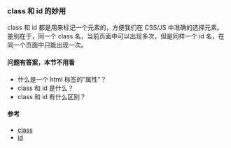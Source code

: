 ### class 和 id 的妙用

class 和 id 都是用来标记一个元素的，方便我们在 CSS/JS 中准确的选择元素。差别在于，同一个 class 名，当前页面中可以出现多次，但是同样一个 id 名，在同一个页面中只能出现一次。

#### 问题有答案，本节不用看

* 什么是一个 html 标签的“属性”？
* class 和 id 是什么？
* class 和 id 有什么区别？

#### 参考

* [class](https://developer.mozilla.org/en-US/docs/Web/HTML/Global_attributes/class)
* [id](https://developer.mozilla.org/en-US/docs/Web/HTML/Global_attributes/id)
